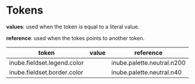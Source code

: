 # Tokens

**values**: used when the token is equal to a literal value.

**reference**: used when the tokes points to another token.

| token                       | value | reference                  |
| --------------------------- | ----- | -------------------------- |
| inube.fieldset.legend.color |       | inube.palette.neutral.n200 |
| inube.fieldset.border.color |       | inube.palette.neutral.n40  |